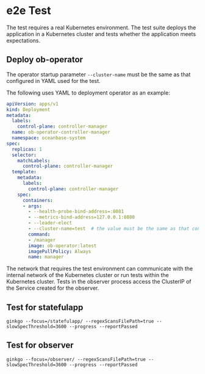 # e2e Test

The test requires a real Kubernetes environment.
The test suite deploys the application in a Kubernetes cluster and tests whether the application meets expectations.

## Deploy ob-operator

The operator startup parameter `--cluster-name` must be the same as that configured in YAML used for the test.

The following uses YAML to deployment operator as an example:

```yaml
apiVersion: apps/v1
kind: Deployment
metadata:
  labels:
    control-plane: controller-manager
  name: ob-operator-controller-manager
  namespace: oceanbase-system
spec:
  replicas: 1
  selector:
    matchLabels:
      control-plane: controller-manager
  template:
    metadata:
      labels:
        control-plane: controller-manager
    spec:
      containers:
      - args:
        - --health-probe-bind-address=:8081
        - --metrics-bind-address=127.0.0.1:8080
        - --leader-elect
        - --cluster-name=test  # the value must be the same as that configured in YAML used for the test, The default value is cn
        command:
        - /manager
        image: ob-operator:latest
        imagePullPolicy: Always
        name: manager
```

The network that requires the test environment can communicate with the internal network of the Kubernetes cluster or run tests within the Kubernetes cluster.
Tests in the observer process access the ClusterIP of the Service created for the observer.

## Test for statefulapp

```
ginkgo --focus=/statefulapp/ --regexScansFilePath=true --slowSpecThreshold=3600 --progress --reportPassed
```

## Test for observer

```
ginkgo --focus=/observer/ --regexScansFilePath=true --slowSpecThreshold=3600 --progress --reportPassed
```
